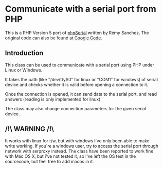 Communicate with a serial port from PHP
==

This is a PHP Version 5 port of [phpSerial](http://www.phpclasses.org/package/3679-PHP-Communicate-with-a-serial-port.html) written by Rémy Sanchez. The original code can also be found at [Google Code](http://code.google.com/p/php-serial/).

Introduction
--

This class can be used to communicate with a serial port using PHP under Linux or Windows.

It takes the path (like "/dev/ttyS0" for linux or "COM1" for windows) of serial device and checks whether it is valid before opening a connection to it.

Once the connection is opened, it can send data to the serial port, and read answers (reading is only implemented for linux).

The class may also change connection parameters for the given serial device.

/!\ WARNING /!\ 
--

It works with linux for r/w, but with windows I've only been able to make write working. If you're a windows user, try to access the serial port through network with serproxy instead.
The class have been reported to work fine with Mac OS X, but i've not tested it, so I've left the OS test in the sourcecode, but feel free to add macos in it.
